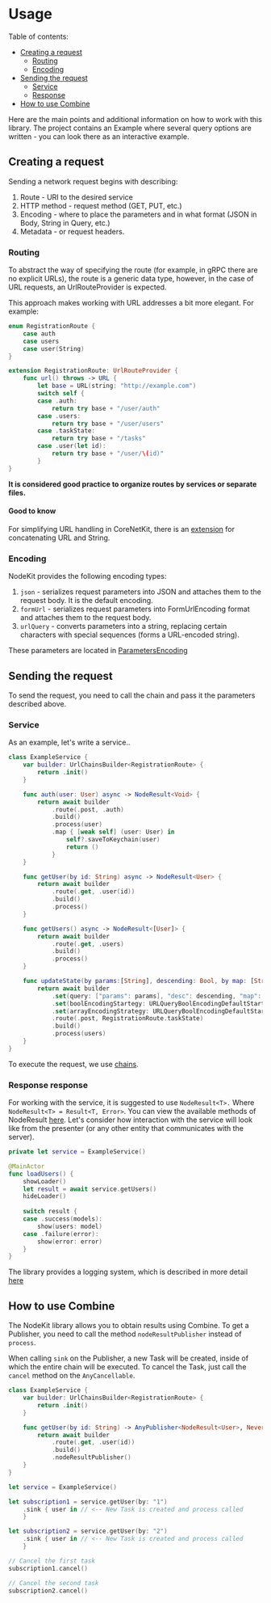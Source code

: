 # Usage

Table of contents:
- [Creating a request](#creatingarequest)
  - [Routing](#routing)
  - [Encoding](#encoding)
- [Sending the request](#sendingtherequest)
  - [Service](#service)
  - [Response](#response)
- [How to use Combine](#howtousecombine)

Here are the main points and additional information on how to work with this library. 
The project contains an Example where several query options are written - you can look there as an interactive example.

## Creating a request <a name="creatingarequest"></a>


Sending a network request begins with describing:

1) Route - URI to the desired service
2) HTTP method - request method (GET, PUT, etc.)
3) Encoding - where to place the parameters and in what format (JSON in Body, String in Query, etc.)
4) Metadata - or request headers.

### Routing <a name="routing"></a>

To abstract the way of specifying the route (for example, in gRPC there are no explicit URLs), the route is a generic data type, however, in the case of URL requests, an UrlRouteProvider is expected.

This approach makes working with URL addresses a bit more elegant. For example:

```Swift
enum RegistrationRoute {
    case auth
    case users
    case user(String)
}

extension RegistrationRoute: UrlRouteProvider {
    func url() throws -> URL {
        let base = URL(string: "http://example.com")
        switch self {
        case .auth:
            return try base + "/user/auth"
        case .users:
            return try base + "/user/users"
        case .taskState:
            return try base + "/tasks"
        case .user(let id):
            return try base + "/user/\(id)"
        }
}
```
**It is considered good practice to organize routes by services or separate files.**

#### Good to know

For simplifying URL handling in CoreNetKit, there is an [extension](https://surfstudio.github.io/NodeKit/Extensions/Optional.html) for concatenating URL and String.

### Encoding <a name="encoding"></a>

NodeKit provides the following encoding types:
1) `json` - serializes request parameters into JSON and attaches them to the request body. It is the default encoding.
2) `formUrl` - serializes request parameters into FormUrlEncoding format and attaches them to the request body.
3) `urlQuery` - converts parameters into a string, replacing certain characters with special sequences (forms a URL-encoded string).

These parameters are located in [ParametersEncoding](https://surfstudio.github.io/Enums/ParametersEncoding.html)

## Sending the request <a name="sendingtherequest"></a>

To send the request, you need to call the chain and pass it the parameters described above. 

### Service <a name="service"></a>

As an example, let's write a service..

```Swift
class ExampleService {
    var builder: UrlChainsBuilder<RegistrationRoute> {
        return .init()
    }

    func auth(user: User) async -> NodeResult<Void> {
        return await builder
            .route(.post, .auth)
            .build()
            .process(user)
            .map { [weak self] (user: User) in 
                self?.saveToKeychain(user)
                return ()
            }
    }

    func getUser(by id: String) async -> NodeResult<User> {
        return await builder
            .route(.get, .user(id))
            .build()
            .process()
    }

    func getUsers() async -> NodeResult<[User]> {
        return await builder
            .route(.get, .users)
            .build()
            .process()
    }

    func updateState(by params:[String], descending: Bool, by map: [String: Any], max: Int, users: [User]) async -> NodeResult<Void> {
        return await builder
            .set(query: ["params": params], "desc": descending, "map": map, "max": maxCount)
            .set(boolEncodingStartegy: URLQueryBoolEncodingDefaultStartegy.asBool)
            .set(arrayEncodingStrategy: URLQueryBoolEncodingDefaultStartegy.noBrackets)
            .route(.post, RegistrationRoute.taskState)
            .build()
            .process(users) 
    }
}
```

To execute the request, we use [chains](Chains.md).

### Response response <a name="response"></a>

For working with the service, it is suggested to use `NodeResult<T>.` Where `NodeResult<T> = Result<T, Error>`.
You can view the available methods of NodeResult [here]("https://surfstudio.github.io/NodeKit/Extensions/NodeResult.html").
Let's consider how interaction with the service will look like from the presenter (or any other entity that communicates with the server).

```Swift
private let service = ExampleService()

@MainActor
func loadUsers() {
    showLoader()
    let result = await service.getUsers()
    hideLoader()
    
    switch result {
    case .success(models):
        show(users: model)
    case .failure(error):
        show(error: error)
    }
}

```

The library provides a logging system, which is described in more detail [here](Log/Log.md)

## How to use Combine <a name="howtousecombine"></a>

The NodeKit library allows you to obtain results using Combine. 
To get a Publisher, you need to call the method `nodeResultPublisher` instead of `process`.

When calling `sink` on the Publisher, a new Task will be created, inside of which the entire chain will be executed. 
To cancel the Task, just call the `cancel` method on the `AnyCancellable`.

```Swift
class ExampleService {
    var builder: UrlChainsBuilder<RegistrationRoute> {
        return .init()
    }

    func getUser(by id: String) -> AnyPublisher<NodeResult<User>, Never> {
        return await builder
            .route(.get, .user(id))
            .build()
            .nodeResultPublisher()
    }
}

let service = ExampleService()

let subscription1 = service.getUser(by: "1")
    .sink { user in // <-- New Task is created and process called
    }

let subscription2 = service.getUser(by: "2")
    .sink { user in // <-- New Task is created and process called
    }

// Cancel the first task
subscription1.cancel() 

// Cancel the second task
subscription2.cancel() 
```